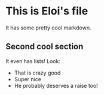 # This is Eloi's file

It has some pretty cool markdown.

## Second cool section

It even has lists! Look:

- That is crazy good
- Super nice
- He probably deserves a raise too!

